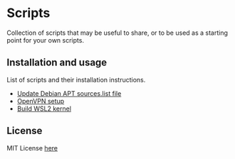 # Scripts

Collection of scripts that may be useful to share, or to be used as a starting point for your own scripts.

## Installation and usage

List of scripts and their installation instructions.

- [Update Debian APT sources.list file](debian/update-sources-list.sh.md)
- [OpenVPN setup](openvpn/README.md)
- [Build WSL2 kernel](wsl/README.md)

## License

MIT License [here](LICENSE)
